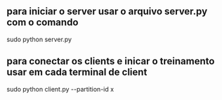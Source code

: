 ## para iniciar o server usar o arquivo server.py com o comando
   sudo python server.py
## para conectar os clients e inicar o treinamento usar em cada terminal de client
   sudo python client.py --partition-id x